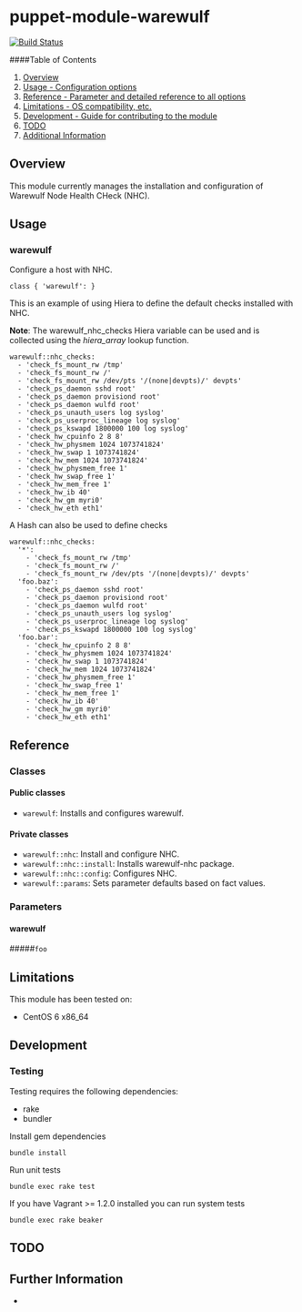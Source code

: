 # puppet-module-warewulf

[![Build Status](https://travis-ci.org/treydock/puppet-module-warewulf.png)](https://travis-ci.org/treydock/puppet-module-warewulf)

####Table of Contents

1. [Overview](#overview)
2. [Usage - Configuration options](#usage)
3. [Reference - Parameter and detailed reference to all options](#reference)
4. [Limitations - OS compatibility, etc.](#limitations)
5. [Development - Guide for contributing to the module](#development)
6. [TODO](#todo)
7. [Additional Information](#additional-information)

## Overview

This module currently manages the installation and configuration of Warewulf Node Health CHeck (NHC).

## Usage

### warewulf

Configure a host with NHC.

    class { 'warewulf': }

This is an example of using Hiera to define the default checks installed with NHC.

**Note**: The warewulf\_nhc\_checks Hiera variable can be used and is collected using the *hiera_array* lookup function.

    warewulf::nhc_checks:
      - 'check_fs_mount_rw /tmp'
      - 'check_fs_mount_rw /'
      - 'check_fs_mount_rw /dev/pts '/(none|devpts)/' devpts'
      - 'check_ps_daemon sshd root'
      - 'check_ps_daemon provisiond root'
      - 'check_ps_daemon wulfd root'
      - 'check_ps_unauth_users log syslog'
      - 'check_ps_userproc_lineage log syslog'
      - 'check_ps_kswapd 1800000 100 log syslog'
      - 'check_hw_cpuinfo 2 8 8'
      - 'check_hw_physmem 1024 1073741824'
      - 'check_hw_swap 1 1073741824'
      - 'check_hw_mem 1024 1073741824'
      - 'check_hw_physmem_free 1'
      - 'check_hw_swap_free 1'
      - 'check_hw_mem_free 1'
      - 'check_hw_ib 40'
      - 'check_hw_gm myri0'
      - 'check_hw_eth eth1'

A Hash can also be used to define checks

    warewulf::nhc_checks:
      '*':
        - 'check_fs_mount_rw /tmp'
        - 'check_fs_mount_rw /'
        - 'check_fs_mount_rw /dev/pts '/(none|devpts)/' devpts'
      'foo.baz':
        - 'check_ps_daemon sshd root'
        - 'check_ps_daemon provisiond root'
        - 'check_ps_daemon wulfd root'
        - 'check_ps_unauth_users log syslog'
        - 'check_ps_userproc_lineage log syslog'
        - 'check_ps_kswapd 1800000 100 log syslog'
      'foo.bar':
        - 'check_hw_cpuinfo 2 8 8'
        - 'check_hw_physmem 1024 1073741824'
        - 'check_hw_swap 1 1073741824'
        - 'check_hw_mem 1024 1073741824'
        - 'check_hw_physmem_free 1'
        - 'check_hw_swap_free 1'
        - 'check_hw_mem_free 1'
        - 'check_hw_ib 40'
        - 'check_hw_gm myri0'
        - 'check_hw_eth eth1'

## Reference

### Classes

#### Public classes

* `warewulf`: Installs and configures warewulf.

#### Private classes

* `warewulf::nhc`: Install and configure NHC.
* `warewulf::nhc::install`: Installs warewulf-nhc package.
* `warewulf::nhc::config`: Configures NHC.
* `warewulf::params`: Sets parameter defaults based on fact values.

### Parameters

#### warewulf

#####`foo`

## Limitations

This module has been tested on:

* CentOS 6 x86_64

## Development

### Testing

Testing requires the following dependencies:

* rake
* bundler

Install gem dependencies

    bundle install

Run unit tests

    bundle exec rake test

If you have Vagrant >= 1.2.0 installed you can run system tests

    bundle exec rake beaker

## TODO

## Further Information

*

